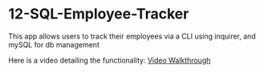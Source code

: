 # 12-SQL-Employee-Tracker

This app allows users to track their employees via a CLI using inquirer, and mySQL for db management

Here is a video detailing the functionality: [Video Walkthrough](https://drive.google.com/file/d/1mWEDWWlOc3afpwUGPw51CKb2VCYPiUDT/view)